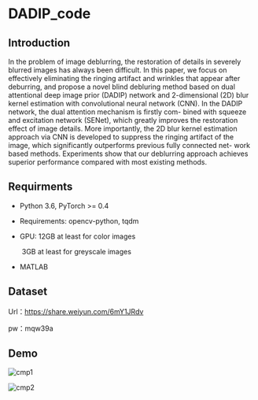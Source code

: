# DADIP_code
## Introduction

In the problem of image deblurring, the restoration of details in severely blurred images has always been difficult. In this paper, we focus on effectively eliminating the ringing artifact and wrinkles that appear after deburring, and propose a novel blind debluring method based on dual attentional deep image prior (DADIP) network and 2-dimensional (2D) blur kernel estimation with convolutional neural network (CNN). In the DADIP network, the dual attention mechanism is firstly com- bined with squeeze and excitation network (SENet), which greatly improves the restoration effect of image details. More importantly, the 2D blur kernel estimation approach via CNN is developed to suppress the ringing artifact of the image, which significantly outperforms previous fully connected net- work based methods. Experiments show that our deblurring approach achieves superior performance compared with most existing methods.

## Requirments

- Python 3.6, PyTorch >= 0.4

- Requirements: opencv-python, tqdm

- GPU: 12GB at least for color images

  ​			3GB at least for greyscale images

- MATLAB

## Dataset

Url：https://share.weiyun.com/6mY1JRdv 

pw：mqw39a



## Demo

![cmp1](/Users/sheldon-t/Desktop/DADIP_code/images/cmp1.gif)

![cmp2](/Users/sheldon-t/Desktop/DADIP_code/images/cmp2.gif)

